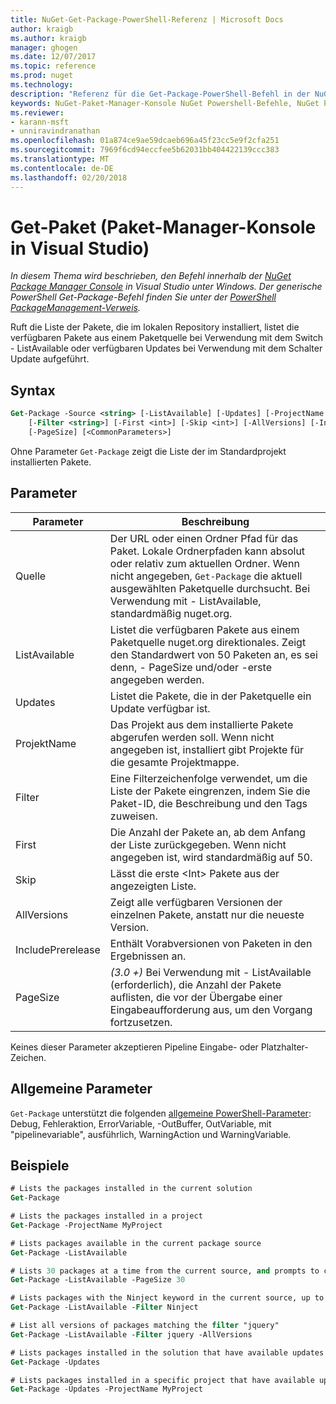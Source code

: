 ```yaml
---
title: NuGet-Get-Package-PowerShell-Referenz | Microsoft Docs
author: kraigb
ms.author: kraigb
manager: ghogen
ms.date: 12/07/2017
ms.topic: reference
ms.prod: nuget
ms.technology: 
description: "Referenz für die Get-Package-PowerShell-Befehl in der NuGet-Paket-Manager-Konsole in Visual Studio."
keywords: NuGet-Paket-Manager-Konsole NuGet Powershell-Befehle, NuGet Powershell-Referenz, Get-Package
ms.reviewer:
- karann-msft
- unniravindranathan
ms.openlocfilehash: 01a874ce9ae59dcaeb696a45f23cc5e9f2cfa251
ms.sourcegitcommit: 7969f6cd94eccfee5b62031bb404422139ccc383
ms.translationtype: MT
ms.contentlocale: de-DE
ms.lasthandoff: 02/20/2018
---
```

# <a name="get-package-package-manager-console-in-visual-studio"></a>Get-Paket (Paket-Manager-Konsole in Visual Studio)

*In diesem Thema wird beschrieben, den Befehl innerhalb der [NuGet Package Manager Console](package-manager-console.md) in Visual Studio unter Windows. Der generische PowerShell Get-Package-Befehl finden Sie unter der [PowerShell PackageManagement-Verweis](/powershell/module/packagemanagement/?view=powershell-6).*

Ruft die Liste der Pakete, die im lokalen Repository installiert, listet die verfügbaren Pakete aus einem Paketquelle bei Verwendung mit dem Switch - ListAvailable oder verfügbaren Updates bei Verwendung mit dem Schalter Update aufgeführt.

## <a name="syntax"></a>Syntax

```ps
Get-Package -Source <string> [-ListAvailable] [-Updates] [-ProjectName <string>]
    [-Filter <string>] [-First <int>] [-Skip <int>] [-AllVersions] [-IncludePrerelease]
    [-PageSize] [<CommonParameters>]
```

Ohne Parameter `Get-Package` zeigt die Liste der im Standardprojekt installierten Pakete.

## <a name="parameters"></a>Parameter

| Parameter | Beschreibung |
| --- | --- |
| Quelle | Der URL oder einen Ordner Pfad für das Paket. Lokale Ordnerpfaden kann absolut oder relativ zum aktuellen Ordner. Wenn nicht angegeben, `Get-Package` die aktuell ausgewählten Paketquelle durchsucht. Bei Verwendung mit - ListAvailable, standardmäßig nuget.org. |
| ListAvailable | Listet die verfügbaren Pakete aus einem Paketquelle nuget.org direktionales. Zeigt den Standardwert von 50 Paketen an, es sei denn, - PageSize und/oder -erste angegeben werden. |
| Updates | Listet die Pakete, die in der Paketquelle ein Update verfügbar ist. |
| ProjektName | Das Projekt aus dem installierte Pakete abgerufen werden soll. Wenn nicht angegeben ist, installiert gibt Projekte für die gesamte Projektmappe. |
| Filter | Eine Filterzeichenfolge verwendet, um die Liste der Pakete eingrenzen, indem Sie die Paket-ID, die Beschreibung und den Tags zuweisen. |
| First | Die Anzahl der Pakete an, ab dem Anfang der Liste zurückgegeben. Wenn nicht angegeben ist, wird standardmäßig auf 50. |
| Skip | Lässt die erste &lt;Int&gt; Pakete aus der angezeigten Liste.  |
| AllVersions | Zeigt alle verfügbaren Versionen der einzelnen Pakete, anstatt nur die neueste Version. |
| IncludePrerelease | Enthält Vorabversionen von Paketen in den Ergebnissen an. |
| PageSize | *(3.0 +)*  Bei Verwendung mit - ListAvailable (erforderlich), die Anzahl der Pakete auflisten, die vor der Übergabe einer Eingabeaufforderung aus, um den Vorgang fortzusetzen. |

Keines dieser Parameter akzeptieren Pipeline Eingabe- oder Platzhalter-Zeichen.

## <a name="common-parameters"></a>Allgemeine Parameter

`Get-Package` unterstützt die folgenden [allgemeine PowerShell-Parameter](http://go.microsoft.com/fwlink/?LinkID=113216): Debug, Fehleraktion, ErrorVariable, -OutBuffer, OutVariable, mit "pipelinevariable", ausführlich, WarningAction und WarningVariable.

## <a name="examples"></a>Beispiele

```ps
# Lists the packages installed in the current solution
Get-Package

# Lists the packages installed in a project
Get-Package -ProjectName MyProject

# Lists packages available in the current package source
Get-Package -ListAvailable

# Lists 30 packages at a time from the current source, and prompts to continue if more are available
Get-Package -ListAvailable -PageSize 30

# Lists packages with the Ninject keyword in the current source, up to 50
Get-Package -ListAvailable -Filter Ninject

# List all versions of packages matching the filter "jquery"
Get-Package -ListAvailable -Filter jquery -AllVersions

# Lists packages installed in the solution that have available updates
Get-Package -Updates

# Lists packages installed in a specific project that have available updates
Get-Package -Updates -ProjectName MyProject
```
